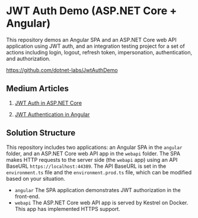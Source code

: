# JWT Auth Demo (ASP.NET Core + Angular)

This repository demos an Angular SPA and an ASP.NET Core web API application using JWT auth, and an integration testing project for a set of actions including login, logout, refresh token, impersonation, authentication, and authorization.

https://github.com/dotnet-labs/JwtAuthDemo

## Medium Articles

1. [JWT Auth in ASP.NET Core](https://codeburst.io/jwt-auth-in-asp-net-core-148fb72bed03)

2. [JWT Authentication in Angular](https://codeburst.io/jwt-authentication-in-angular-48cfa882832c)


## Solution Structure

This repository includes two applications: an Angular SPA in the `angular` folder, and an ASP.NET Core web API app in the `webapi` folder. The SPA makes HTTP requests to the server side (the `webapi` app) using an API BaseURL `https://localhost:44389`. The API BaseURL is set in the `environment.ts` file and the `environment.prod.ts` file, which can be modified based on your situation.

- `angular`
  The SPA application demonstrates JWT authorization in the front-end.
- `webapi`
  The ASP.NET Core web API app is served by Kestrel on Docker. This app has implemented HTTPS support.
